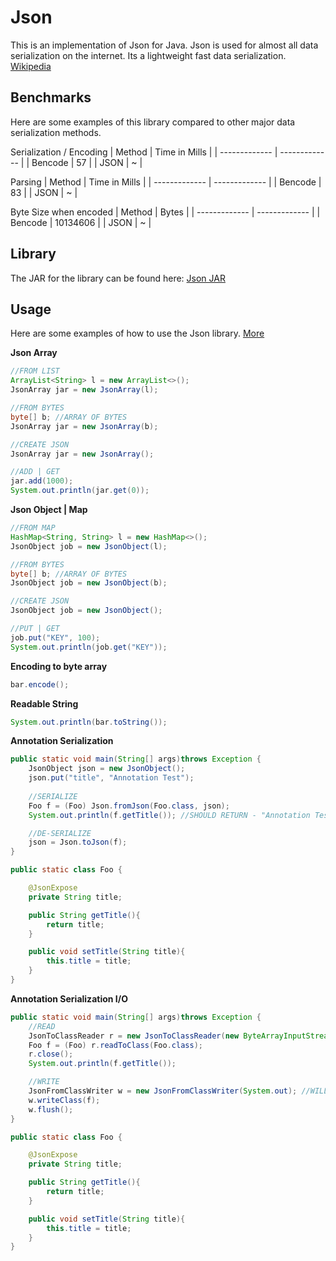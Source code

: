 Json
========

This is an implementation of Json for Java. Json is used for almost all data serialization on the internet. Its a lightweight fast data serialization.
[Wikipedia](https://en.wikipedia.org/wiki/JSON)

Benchmarks
-----
Here are some examples of this library compared to other major data serialization methods.

Serialization / Encoding
| Method  | Time in Mills |
| ------------- | ------------- |
| Bencode  | 57  |
| JSON  | ~  |

Parsing
| Method  | Time in Mills |
| ------------- | ------------- |
| Bencode  | 83  |
| JSON  | ~  |

Byte Size when encoded
| Method  | Bytes |
| ------------- | ------------- |
| Bencode  | 10134606  |
| JSON  | ~  |

Library
-----
The JAR for the library can be found here: [Json JAR](https://github.com/DrBrad/Json)

Usage
-----
Here are some examples of how to use the Json library.
[More](https://github.com/DrBrad/Json/tree/main/test/unet/json)

**Json Array**
```Java
//FROM LIST
ArrayList<String> l = new ArrayList<>();
JsonArray jar = new JsonArray(l);

//FROM BYTES
byte[] b; //ARRAY OF BYTES
JsonArray jar = new JsonArray(b);

//CREATE JSON
JsonArray jar = new JsonArray();

//ADD | GET
jar.add(1000);
System.out.println(jar.get(0));
```

**Json Object | Map**
```Java
//FROM MAP
HashMap<String, String> l = new HashMap<>();
JsonObject job = new JsonObject(l);

//FROM BYTES
byte[] b; //ARRAY OF BYTES
JsonObject job = new JsonObject(b);

//CREATE JSON
JsonObject job = new JsonObject();

//PUT | GET
job.put("KEY", 100);
System.out.println(job.get("KEY"));
```

**Encoding to byte array**
```Java
bar.encode();
```

**Readable String**
```Java
System.out.println(bar.toString());
```

**Annotation Serialization**
```Java
public static void main(String[] args)throws Exception {
    JsonObject json = new JsonObject();
    json.put("title", "Annotation Test");
    
    //SERIALIZE
    Foo f = (Foo) Json.fromJson(Foo.class, json);
    System.out.println(f.getTitle()); //SHOULD RETURN - "Annotation Test"

    //DE-SERIALIZE
    json = Json.toJson(f);
}

public static class Foo {

    @JsonExpose
    private String title;

    public String getTitle(){
        return title;
    }

    public void setTitle(String title){
        this.title = title;
    }
}
```

**Annotation Serialization I/O**
```Java
public static void main(String[] args)throws Exception {
    //READ
    JsonToClassReader r = new JsonToClassReader(new ByteArrayInputStream(json.encode())); //WILL WORK WITH ANY INPUT-STREAM
    Foo f = (Foo) r.readToClass(Foo.class);
    r.close();
    System.out.println(f.getTitle());

    //WRITE
    JsonFromClassWriter w = new JsonFromClassWriter(System.out); //WILL WORK WITH ANY OUTPUT-STREAM
    w.writeClass(f);
    w.flush();
}

public static class Foo {

    @JsonExpose
    private String title;

    public String getTitle(){
        return title;
    }

    public void setTitle(String title){
        this.title = title;
    }
}
```
